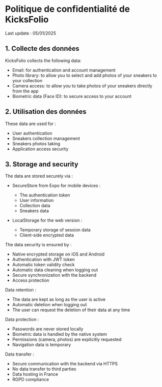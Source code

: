 # Politique de confidentialité de KicksFolio

Last update : 05/01/2025

## 1. Collecte des données
KicksFolio collects the following data:
- Email: for authentication and account management
- Photo library: to allow you to select and add photos of your sneakers to your collection 
- Camera access: to allow you to take photos of your sneakers directly from the app
- Biometric data (Face ID): to secure access to your account

## 2. Utilisation des données
These data are used for :
- User authentication
- Sneakers collection management
- Sneakers photos taking
- Application access security

## 3. Storage and security
The data are stored securely via :

- SecureStore from Expo for mobile devices :
  - The authentication token
  - User information
  - Collection data
  - Sneakers data

- LocalStorage for the web version :
  - Temporary storage of session data
  - Client-side encrypted data

The data security is ensured by :
- Native encrypted storage on iOS and Android
- Authentication with JWT token
- Automatic token validity check
- Automatic data cleaning when logging out
- Secure synchronization with the backend
- Access protection

Data retention :
- The data are kept as long as the user is active
- Automatic deletion when logging out
- The user can request the deletion of their data at any time

Data protection :
- Passwords are never stored locally
- Biometric data is handled by the native system
- Permissions (camera, photos) are explicitly requested
- Navigation data is temporary

Data transfer :
- Secure communication with the backend via HTTPS
- No data transfer to third parties
- Data hosting in France
- RGPD compliance


